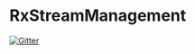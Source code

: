 # RxStreamManagement

[![Gitter](https://badges.gitter.im/Join%20Chat.svg)](https://gitter.im/qooroo/RxStreamManagement?utm_source=badge&utm_medium=badge&utm_campaign=pr-badge&utm_content=badge)